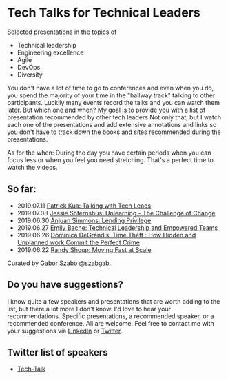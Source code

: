 # Tech Talks for Technical Leaders

Selected presentations in the topics of

* Technical leadership
* Engineering excellence
* Agile
* DevOps
* Diversity

You don't have a lot of time to go to conferences and even when you do, you spend the majority of your time in the
"hallway track" talking to other participants. Luckily many events record the talks and you can watch them later.
But which one and when? My goal is to provide you with a list of presentation recommended by other tech leaders
Not only that, but I watch each one of the presentations and add extensive annotations and links so you don't
have to track down the books and sites recommended during the presentations.

As for the when: During the day you have certain periods when you can focus less or when you feel you need
stretching. That's a perfect time to watch the videos.

## So far:

* 2019.07.11 [Patrick Kua: Talking with Tech Leads](talking-with-tech-leads)
* 2019.07.08 [Jessie Shternshus: Unlearning - The Challenge of Change](unlearning-the-challenge-of-change)
* 2019.06.30 [Anjuan Simmons: Lending Privilege](lending-privilege)
* 2019.06.27 [Emily Bache: Technical Leadership and Empowered Teams](technical-leadership-and-empowered-teams)
* 2019.06.26 [Dominica DeGrandis: Time Theft : How Hidden and Unplanned work Commit the Perfect Crime](time-theft)
* 2019.06.22 [Randy Shoup: Moving Fast at Scale](moving-fast-at-scale)

Curated by [Gabor Szabo](https://www.linkedin.com/in/szabgab) [@szabgab](https://twitter.com/szabgab).

## Do you have suggestions?

I know quite a few speakers and presentations that are worth adding to the list, but there a lot more I don't know.
I'd love to hear your recommendations. Specific presentations, a recommended speaker, or a recommended conference.
All are welcome. Feel free to contact me with your suggestions via [LinkedIn](https://www.linkedin.com/in/szabgab) or [Twitter](https://twitter.com/szabgab).


## Twitter list of speakers

* [Tech-Talk](https://twitter.com/szabgab/lists/tech-talks)
